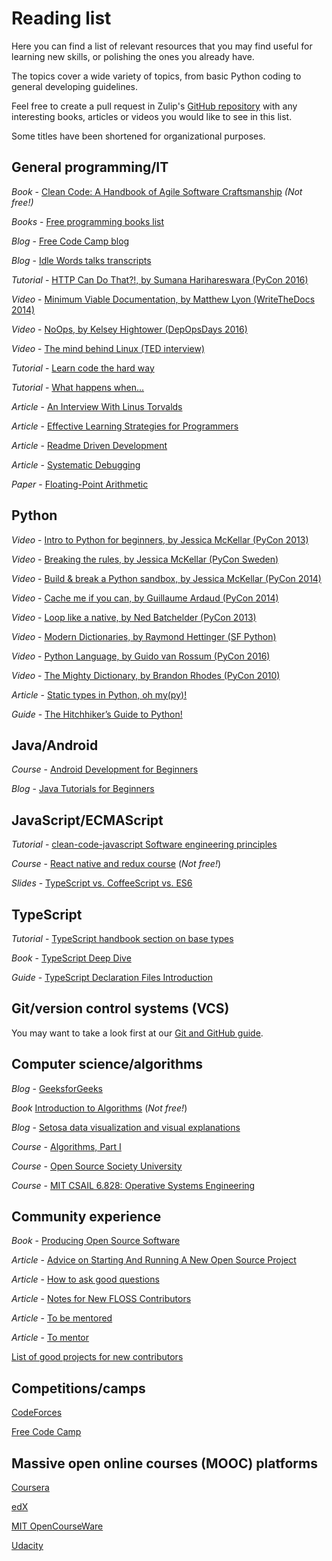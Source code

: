 # Reading list

Here you can find a list of relevant resources that you may find useful for
learning new skills, or polishing the ones you already have.

The topics cover a wide variety of topics, from basic Python coding to
general developing guidelines.

Feel free to create a pull request in Zulip's [GitHub repository](
https://github.com/zulip/zulip/) with any interesting books, articles or
videos you would like to see in this list.

Some titles have been shortened for organizational purposes.

## General programming/IT

*Book* - [Clean Code: A Handbook of Agile Software Craftsmanship](https://www.amazon.com/Clean-Code-Handbook-Software-Craftsmanship/dp/0132350882) *(Not free!)*

*Books* - [Free programming books list](https://github.com/vhf/free-programming-books)

*Blog* - [Free Code Camp blog](https://medium.freecodecamp.com)

*Blog* - [Idle Words talks transcripts](https://idlewords.com/talks)

*Tutorial* - [HTTP Can Do That?!, by Sumana Harihareswara (PyCon 2016)](https://youtu.be/HsLrXt2l-kg)

*Video* - [Minimum Viable Documentation, by Matthew Lyon (WriteTheDocs 2014)](https://youtu.be/bEZcodengwk)

*Video* - [NoOps, by Kelsey Hightower (DepOpsDays 2016)](https://youtu.be/ajT90pC3ris)

*Video* - [The mind behind Linux (TED interview)](https://youtu.be/o8NPllzkFhE)

*Tutorial* - [Learn code the hard way](https://learncodethehardway.org)

*Tutorial* - [What happens when...](https://github.com/alex/what-happens-when)

*Article* - [An Interview With Linus Torvalds](https://techcrunch.com/2012/04/19/an-interview-with-millenium-technology-prize-finalist-linus-torvalds)

*Article* - [Effective Learning Strategies for Programmers](https://akaptur.com/blog/2015/10/10/effective-learning-strategies-for-programmers/)

*Article* - [Readme Driven Development](https://tom.preston-werner.com/2010/08/23/readme-driven-development.html)

*Article* - [Systematic Debugging](https://akaptur.com/blog/2013/07/24/systematic-debugging)

*Paper* - [Floating-Point Arithmetic](https://docs.oracle.com/cd/E19957-01/806-3568/ncg_goldberg.html)

## Python

*Video* - [Intro to Python for beginners, by Jessica McKellar (PyCon 2013)](https://youtu.be/rkx5_MRAV3A)

*Video* - [Breaking the rules, by Jessica McKellar (PyCon Sweden)](https://youtu.be/C0fnHhY9UOc)

*Video* - [Build & break a Python sandbox, by Jessica McKellar (PyCon 2014)](https://pyvideo.org/pycon-us-2014/building-and-breaking-a-python-sandbox.html)

*Video* - [Cache me if you can, by Guillaume Ardaud (PyCon 2014)](https://pyvideo.org/pycon-us-2014/cache-me-if-you-can-memcached-caching-patterns.html)

*Video* - [Loop like a native, by Ned Batchelder (PyCon 2013)](https://youtu.be/EnSu9hHGq5o)

*Video* - [Modern Dictionaries, by Raymond Hettinger (SF Python)](https://youtu.be/p33CVV29OG8)

*Video* - [Python Language, by Guido van Rossum (PyCon 2016)](https://youtu.be/YgtL4S7Hrwo)

*Video* - [The Mighty Dictionary, by Brandon Rhodes (PyCon 2010)](https://pyvideo.org/pycon-us-2010/the-mighty-dictionary-55.html)

*Article* - [Static types in Python, oh my(py)!](https://blog.zulip.org/2016/10/13/static-types-in-python-oh-mypy)

*Guide* - [The Hitchhiker’s Guide to Python!](https://docs.python-guide.org/)

## Java/Android

*Course* - [Android Development for Beginners](https://www.udacity.com/course/android-development-for-beginners--ud837)

*Blog* - [Java Tutorials for Beginners](https://www.geeksforgeeks.org/java/)

## JavaScript/ECMAScript

*Tutorial* - [clean-code-javascript Software engineering principles](https://github.com/ryanmcdermott/clean-code-javascript)

*Course* - [React native and redux course](https://www.udemy.com/course/the-complete-react-native-and-redux-course/)  (*Not free!*)

*Slides* - [TypeScript vs. CoffeeScript vs. ES6](https://www.slideshare.net/NeilGreen1/type-script-vs-coffeescript-vs-es6)

## TypeScript

*Tutorial* - [TypeScript handbook section on base types](https://www.typescriptlang.org/docs/handbook/basic-types.html)

*Book* - [TypeScript Deep Dive](https://basarat.gitbooks.io/typescript/)

*Guide* - [TypeScript Declaration Files Introduction](https://www.typescriptlang.org/docs/handbook/declaration-files/introduction.html)

## Git/version control systems (VCS)

You may want to take a look first at our [Git and GitHub guide](../git/index.md).

## Computer science/algorithms

*Blog* - [GeeksforGeeks](https://www.geeksforgeeks.org)

*Book* [Introduction to Algorithms](https://mitpress.mit.edu/books/introduction-algorithms) (*Not free!*)

*Blog* - [Setosa data visualization and visual explanations](https://setosa.io)

*Course* - [Algorithms, Part I](https://www.coursera.org/learn/algorithms-part1)

*Course* - [Open Source Society University](https://ossu.firebaseapp.com)

*Course* - [MIT CSAIL 6.828: Operative Systems Engineering](https://pdos.csail.mit.edu/6.828/2016)

## Community experience

*Book* - [Producing Open Source Software](https://producingoss.com/en/)

*Article* - [Advice on Starting And Running A New Open Source Project](https://www.harihareswara.net/sumana/2016/08/04/1)

*Article* - [How to ask good questions](https://jvns.ca/blog/good-questions)

*Article* - [Notes for New FLOSS Contributors](https://www.harihareswara.net/sumana/2016/10/12/0)

*Article* - [To be mentored](https://trueskawka.github.io/zulip/outreachy/blog/2017/01/02/to-be-mentored.html)

*Article* - [To mentor](https://trueskawka.github.io/zulip/outreachy/gci/blog/2017/01/03/to-mentor.html)

[List of good projects for new contributors](https://github.com/MunGell/awesome-for-beginners)

## Competitions/camps

[CodeForces](https://codeforces.com)

[Free Code Camp](https://www.freecodecamp.com)

## Massive open online courses (MOOC) platforms

[Coursera](https://www.coursera.org)

[edX](https://www.edx.org)

[MIT OpenCourseWare](https://ocw.mit.edu)

[Udacity](https://www.udacity.com)
